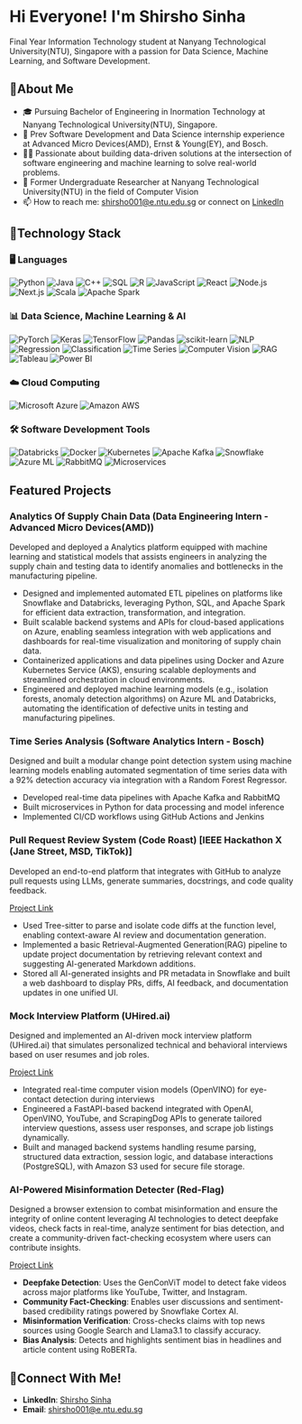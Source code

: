 # Hi Everyone! I'm Shirsho Sinha

Final Year Information Technology student at Nanyang Technological University(NTU), Singapore with a passion for Data Science, Machine Learning, and Software Development.

## 🌟About Me
- 🎓 Pursuing Bachelor of Engineering in Inormation Technology at Nanyang Technological University(NTU), Singapore.
- 🔭 Prev Software Development and Data Science internship experience at Advanced Micro Devices(AMD), Ernst & Young(EY), and Bosch.
- 👩‍💻 Passionate about building data-driven solutions at the intersection of software engineering and machine learning to solve real-world problems.
- 🧠 Former Undergraduate Researcher at Nanyang Technological University(NTU) in the field of Computer Vision
- 📫 How to reach me: shirsho001@e.ntu.edu.sg or connect on [LinkedIn](https://www.linkedin.com/in/shirsho-sinha-80537624b/)

## 🤖Technology Stack

### 🖥️ Languages

![Python](https://img.shields.io/badge/Python-3776AB?style=for-the-badge&logo=python&logoColor=white)
![Java](https://img.shields.io/badge/Java-007396?style=for-the-badge&logo=java&logoColor=white)
![C++](https://img.shields.io/badge/C%2B%2B-00599C?style=for-the-badge&logo=c%2B%2B&logoColor=white)
![SQL](https://img.shields.io/badge/SQL-4479A1?style=for-the-badge&logo=mysql&logoColor=white)
![R](https://img.shields.io/badge/R-276DC3?style=for-the-badge&logo=r&logoColor=white)
![JavaScript](https://img.shields.io/badge/JavaScript-F7DF1E?style=for-the-badge&logo=javascript&logoColor=black)
![React](https://img.shields.io/badge/React-20232A?style=for-the-badge&logo=react&logoColor=61DAFB)
![Node.js](https://img.shields.io/badge/Node.js-339933?style=for-the-badge&logo=nodedotjs&logoColor=white)
![Next.js](https://img.shields.io/badge/Next.js-000000?style=for-the-badge&logo=nextdotjs&logoColor=white)
![Scala](https://img.shields.io/badge/Scala-DC322F?style=for-the-badge&logo=scala&logoColor=white)
![Apache Spark](https://img.shields.io/badge/Apache%20Spark-E25A1C?style=for-the-badge&logo=apachespark&logoColor=white)

### 📊 Data Science, Machine Learning & AI

![PyTorch](https://img.shields.io/badge/PyTorch-EE4C2C?style=for-the-badge&logo=pytorch&logoColor=white)
![Keras](https://img.shields.io/badge/Keras-D00000?style=for-the-badge&logo=keras&logoColor=white)
![TensorFlow](https://img.shields.io/badge/TensorFlow-FF6F00?style=for-the-badge&logo=tensorflow&logoColor=white)
![Pandas](https://img.shields.io/badge/Pandas-150458?style=for-the-badge&logo=pandas&logoColor=white)
![scikit-learn](https://img.shields.io/badge/scikit--learn-F7931E?style=for-the-badge&logo=scikit-learn&logoColor=white)
![NLP](https://img.shields.io/badge/NLP-%23007ACC?style=for-the-badge)
![Regression](https://img.shields.io/badge/Regression-%233498DB?style=for-the-badge)
![Classification](https://img.shields.io/badge/Classification-%23E15759?style=for-the-badge)
![Time Series](https://img.shields.io/badge/Time%20Series%20Analysis-%235E548E?style=for-the-badge)
![Computer Vision](https://img.shields.io/badge/Computer%20Vision-%234A7EBB?style=for-the-badge)
![RAG](https://img.shields.io/badge/RAG-%23007396?style=for-the-badge)
![Tableau](https://img.shields.io/badge/Tableau-E97627?style=for-the-badge&logo=tableau&logoColor=white)
![Power BI](https://img.shields.io/badge/Power%20BI-F2C811?style=for-the-badge&logo=powerbi&logoColor=black)

### ☁️ Cloud Computing

![Microsoft Azure](https://img.shields.io/badge/Azure-0078D4?style=for-the-badge&logo=microsoftazure&logoColor=white)
![Amazon AWS](https://img.shields.io/badge/AWS-232F3E?style=for-the-badge&logo=amazonaws&logoColor=white)

### 🛠️ Software Development Tools

![Databricks](https://img.shields.io/badge/Databricks-FF3621?style=for-the-badge&logo=databricks&logoColor=white)
![Docker](https://img.shields.io/badge/Docker-2496ED?style=for-the-badge&logo=docker&logoColor=white)
![Kubernetes](https://img.shields.io/badge/Kubernetes-326CE5?style=for-the-badge&logo=kubernetes&logoColor=white)
![Apache Kafka](https://img.shields.io/badge/Kafka-231F20?style=for-the-badge&logo=apachekafka&logoColor=white)
![Snowflake](https://img.shields.io/badge/Snowflake-56B9EB?style=for-the-badge&logo=snowflake&logoColor=white)
![Azure ML](https://img.shields.io/badge/Azure%20ML-0078D4?style=for-the-badge&logo=azuredevops&logoColor=white)
![RabbitMQ](https://img.shields.io/badge/RabbitMQ-FF6600?style=for-the-badge&logo=rabbitmq&logoColor=white)
![Microservices](https://img.shields.io/badge/Python%20Microservices-3776AB?style=for-the-badge&logo=python&logoColor=white)

## Featured Projects

### Analytics Of Supply Chain Data (Data Engineering Intern - Advanced Micro Devices(AMD))
Developed and deployed a Analytics platform equipped with machine learning and statistical models that assists engineers in analyzing the supply chain and testing data to identify anomalies and bottlenecks in the manufacturing pipeline. 

- Designed and implemented automated ETL pipelines on platforms like Snowflake and Databricks, leveraging Python, SQL, and Apache Spark for efficient data extraction, transformation, and integration.
- Built scalable backend systems and APIs for cloud-based applications on Azure, enabling seamless integration with web applications and dashboards for real-time visualization and monitoring of supply chain data.
- Containerized applications and data pipelines using Docker and Azure Kubernetes Service (AKS), ensuring scalable deployments and streamlined orchestration in cloud environments.
- Engineered and deployed machine learning models (e.g., isolation forests, anomaly detection algorithms) on Azure ML and Databricks, automating the identification of defective units in testing and manufacturing pipelines.

### Time Series Analysis (Software Analytics Intern - Bosch)
Designed and built a modular change point detection system using machine learning models enabling automated segmentation of time series data with a 92% detection accuracy via integration with a Random Forest Regressor.

- Developed real-time data pipelines with Apache Kafka and RabbitMQ
- Built microservices in Python for data processing and model inference
- Implemented CI/CD workflows using GitHub Actions and Jenkins

### Pull Request Review System (Code Roast) [IEEE Hackathon X (Jane Street, MSD, TikTok)]
Developed an end-to-end platform that integrates with GitHub to analyze pull requests using LLMs, generate summaries, docstrings, and code quality feedback. 

[Project Link](https://github.com/raghavg332/CodeRoast)
- Used Tree-sitter to parse and isolate code diffs at the function level, enabling context-aware AI review and documentation generation.
- Implemented a basic Retrieval-Augmented Generation(RAG) pipeline to update project documentation by retrieving relevant context and suggesting AI-generated Markdown additions.
- Stored all AI-generated insights and PR metadata in Snowflake and built a web dashboard to display PRs, diffs, AI feedback, and documentation updates in one unified UI.

### Mock Interview Platform (UHired.ai)
Designed and implemented an AI-driven mock interview platform (UHired.ai) that simulates personalized technical and behavioral interviews based on user resumes and job roles. 

[Project Link](https://resume-ai-blush.vercel.app/#)
- Integrated real-time computer vision models (OpenVINO) for eye-contact detection during interviews
- Engineered a FastAPI-based backend integrated with OpenAI, OpenVINO, YouTube, and ScrapingDog APIs to generate tailored interview questions, assess user responses, and scrape job listings dynamically.
- Built and managed backend systems handling resume parsing, structured data extraction, session logic, and database interactions (PostgreSQL), with Amazon S3 used for secure file storage.

### AI-Powered Misinformation Detecter (Red-Flag)
Designed a browser extension to combat misinformation and ensure the integrity of online content leveraging AI technologies to detect deepfake videos, check facts in real-time, analyze sentiment for bias detection, and create a community-driven fact-checking ecosystem where users can contribute insights.

[Project Link](https://github.com/Shirshosinha/RedFlag_SCDS_TechFest)
- **Deepfake Detection**: Uses the GenConViT model to detect fake videos across major platforms like YouTube, Twitter, and Instagram.
- **Community Fact-Checking**: Enables user discussions and sentiment-based credibility ratings powered by Snowflake Cortex AI.
- **Misinformation Verification**: Cross-checks claims with top news sources using Google Search and Llama3.1 to classify accuracy.
- **Bias Analysis**: Detects and highlights sentiment bias in headlines and article content using RoBERTa.

## 🤝Connect With Me!

- **LinkedIn**: [Shirsho Sinha](https://www.linkedin.com/in/shirsho-sinha-80537624b/)
- **Email**: shirsho001@e.ntu.edu.sg

